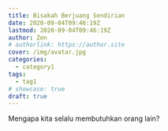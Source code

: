 ```yaml
---
title: Bisakah Berjuang Sendirian
date: 2020-09-04T09:46:19Z
lastmod: 2020-09-04T09:46:19Z
author: Zen
# authorlink: https://author.site
cover: /img/avatar.jpg
categories:
  - category1
tags:
  - tag1
# showcase: true
draft: true
---
```


Mengapa kita selalu membutuhkan orang lain?

<!--more-->

